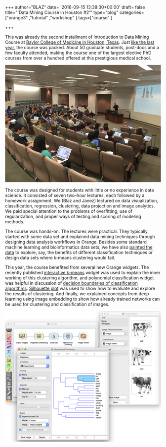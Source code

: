 +++
author="BLAZ"
date= '2016-09-15 13:38:30+00:00'
draft= false
title="'Data Mining Course in Houston #2'"
type="blog"
categories=["orange3" ,"tutorial" ,"workshop" ]
tags=["course" ]

+++

This was already the second installment of Introduction to Data Mining Course at [Baylor College of Medicine in Houston, Texas](https://www.bcm.edu). Just [like the last year](http://blog.biolab.si/2015/10/09/data-mining-course-in-houston/), the course was packed. About 50 graduate students, post-docs and a few faculty attended, making the course one of the largest elective PhD courses from over a hundred offered at this prestigious medical school.

[![](/images/2016/09/houston-class-2016.jpg)
](http://blog.biolab.si/wp-content/uploads/2016/09/houston-class-2016.jpg)

The course was designed for students with little or no experience in data science. It consisted of seven two-hour lectures, each followed by a homework assignment. We (Blaz and Janez) lectured on data visualization, classification, regression, clustering, data projection and image analytics. We paid special attention to the problems of overfitting, use of regularization, and proper ways of testing and scoring of modeling methods.

The course was hands-on. The lectures were practical. They typically started with some data set and explained data mining techniques through designing data analysis workflows in Orange. Besides some standard machine learning and bioinformatics data sets, we have also [painted the data](http://blog.biolab.si/2013/12/20/paint-your-data/) to explore, say, the benefits of different classification techniques or design data sets where k-means clustering would fail.

This year, the course benefited from several new Orange widgets. The recently published [interactive k-means](http://blog.biolab.si/2016/08/12/interactive-k-means/) widget was used to explain the inner working of this clustering algorithm, and polynomial classification widget was helpful in discussion of [decision boundaries of classification algorithms](http://blog.biolab.si/2016/08/16/polynomial-classification/). [Silhouette plot](http://blog.biolab.si/2016/03/23/all-i-see-is-silhouette/) was used to show how to evaluate and explore the results of clustering. And finally, we explained concepts from deep learning using image embedding to show how already trained networks can be used for clustering and classification of images.

[![](/images/2016/09/image-analytics-cows.png)
](http://blog.biolab.si/wp-content/uploads/2016/09/image-analytics-cows.png)
